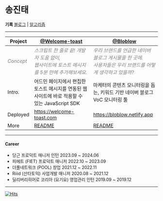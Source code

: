 # 송진태

**기록** [블로그](https://as-tao.com) | [알고리즘](https://jinttao.notion.site/1884196d295c8085a316d9d54ab4dc15?pvs=4)

---

<table>
  <thead>
    <tr>
      <th width="10%">Project</th>
      <th width="45%">
        <a href="https://welcome-toast.com" target="_blank">@Welcome-toast</a>
      </th>
      <th width="45%">
        <a href="" target="_blank">@Bloblow</a>
      </th>
    </tr>
  </thead>
  <tbody>
    <tr>
      <td>
        <span style="color: gray; font-style: italic;">Concept</span>
      </td>
      <td>
        <span style="color: gray; font-style: italic;">스크립트 한 줄로 끝! 개발자 도움 없이,<br>웹사이트에 토스트 메시지를 5분 만에 추가해보세요.</span>
      </td>
      <td>
        <span style="color: gray; font-style: italic;">우리 브랜드를 언급한 네이버 블로그 게시물을 한 곳에.<br>사용자들은 우리 브랜드를 어떻게 생각하고 있을까?</span>
      </td>
    </tr>
    <tr>
      <td>
        Intro.
      </td>
      <td>
        어드민 페이지에서 편집한 토스트 메시지를 연동된 웹사이트에 바로 적용할 수 있는 JavaScript SDK
      </td>
      <td>
        마케터의 콘텐츠 모니터링을 돕는, 키워드 기반 네이버 블로그 VoC 모니터링 툴
      </td>
    </tr>
    <tr>
      <td>
        Deployed
      </td>
      <td>
        <a href="https://welcome-toast.com" target="_blank">https://welcome-toast.com</a>
      </td>
      <td>
        <a href="https://bloblow.netlify.app" target="_blank">https://bloblow.netlify.app</a>
      </td>
    </tr>
    <tr>
      <td>
        More
      </td>
      <td>
        <a href="https://github.com/welcome-toast/admin?tab=readme-ov-file#welcome-toast" target="_blank">README</a>
      </td>
      <td>
        <a href="https://github.com/Team-Bloblow/Bloblow-Client?tab=readme-ov-file#bloblow" target="_blank">README</a>
      </td>
    </tr>
  </tbody>
</table>

---
#### Career

- 당근 프로덕트 매니저 인턴 2023.09 ~ 2024.06
- 피에트 (FIET) 프로덕트 매니저 2022.10 ~ 2023.09
- 더풀네트워크 (POOL) 창업 2021.12 ~ 2022.11
- Riiid (산타토익) 사업개발 매니저 2020.08 ~ 2021.12
- 딜리버리히어로 코리아 (요기요) 영업관리 인턴 2019.09 ~ 2019.12

---
[![Hits](https://hits.seeyoufarm.com/api/count/incr/badge.svg?url=https%3A%2F%2Fgithub.com%2Fjin-ttao&count_bg=%23000000&title_bg=%23000000&icon=&icon_color=%23E7E7E7&title=hits&edge_flat=true)](https://hits.seeyoufarm.com)
